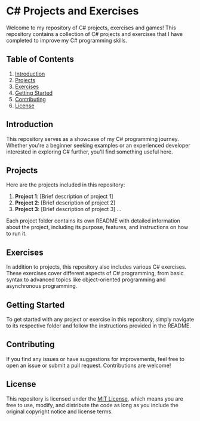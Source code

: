 # C# Projects and Exercises

Welcome to my repository of C# projects, exercises and games! This repository contains a collection of C# projects and exercises that I have completed to improve my C# programming skills.

## Table of Contents

1. [Introduction](#introduction)
2. [Projects](#projects)
3. [Exercises](#exercises)
4. [Getting Started](#getting-started)
5. [Contributing](#contributing)
6. [License](#license)

## Introduction

This repository serves as a showcase of my C# programming journey. Whether you're a beginner seeking examples or an experienced developer interested in exploring C# further, you'll find something useful here.

## Projects

Here are the projects included in this repository:

1. **Project 1**: [Brief description of project 1]
2. **Project 2**: [Brief description of project 2]
3. **Project 3**: [Brief description of project 3]
   ...

Each project folder contains its own README with detailed information about the project, including its purpose, features, and instructions on how to run it.

## Exercises

In addition to projects, this repository also includes various C# exercises. These exercises cover different aspects of C# programming, from basic syntax to advanced topics like object-oriented programming and asynchronous programming.

## Getting Started

To get started with any project or exercise in this repository, simply navigate to its respective folder and follow the instructions provided in the README.

## Contributing

If you find any issues or have suggestions for improvements, feel free to open an issue or submit a pull request. Contributions are welcome!

## License

This repository is licensed under the [MIT License](LICENSE), which means you are free to use, modify, and distribute the code as long as you include the original copyright notice and license terms.

